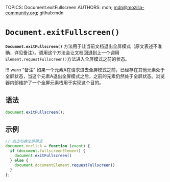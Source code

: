 TOPICS: Document.exitFullscreen
AUTHORS: mdn; mdn@mozilla-community.org; github:mdn

# `Document.exitFullscreen()`

**`Document.exitFullscreen()`** 方法用于让当前文档退出全屏模式（原文表述不准确，详见备注）。调用这个方法会让文档回退到上一个调用`Element.requestFullscreen()`方法进入全屏模式之前的状态。

!!! warn "备注"
    如果一个元素A在请求进去全屏模式之前，已经存在其他元素处于全屏状态，当这个元素A退出全屏模式之后，之前的元素仍然处于全屏状态。浏览器内部维护了一个全屏元素栈用于实现这个目的。

## 语法

```javascript
document.exitFullscreen();
```

## 示例

```javascript
// 点击切换全屏模式
document.onclick = function (event) {
  if (document.fullscreenElement) {
    document.exitFullscreen()
  } else {
    document.documentElement.requestFullscreen()
  }
};
```
